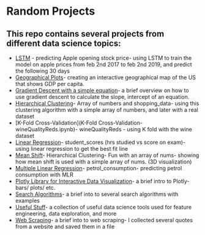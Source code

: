 # Random Projects

## This repo contains several projects from different data science topics:
* [LSTM](LSTM-predicting_Apple_opening_stock_price.ipynb) - predicting Apple opening stock price- using LSTM to train the model on apple prices from feb 2nd 2017 to feb 2nd 2019, and predict the following 30 days
* [Geographical Plots](Geographical_Plots.ipynb)- creating an interactive geographical map of the US that shows GDP per capita.
* [Gradient Descent with a simple equation](Gradient_Descent_simple_equation.ipynb)- a brief overview on how to use gradient descent to calculate the slope, intercept of an equation.
* [Hierarchical Clustering](Hierarchical_Clustering-Array_of_numbers_and_shopping_data.ipynb)- Array of numbers and shopping_data- using this clustering algorithm with a simple array of numbers, and later with a real dataset
* [K-Fold Cross-Validation](K-Fold Cross-Validation-wineQualityReds.ipynb)- wineQualityReds - using K fold with the wine dataset
* [Linear Regression](Linear_Regression-student_scores-(hrs-studied-vs-score-on-exam).ipynb)- student_scores (hrs studied vs score on exam)- using linear regression to get the best fit line
* [Mean Shift](Mean-Shift-Hierarchical-Clustering.ipynb)- Hierarchical Clustering- Fun with an array of nums- showing how mean shift is used with a simple array of nums. (3D visualization)
* [Multiple Linear Regression](Multiple-Linear-Regression-petrol_consumption.ipynb)- petrol_consumption- predicting petrol consumption with MLR
* [Plotly Library for Interactive Data Visualization]()- a brief intro to Plotly- bars/ plots/ etc.
* [Search Algorithms]()- a brief into to several search algorithms with examples
* [Useful Stuff]()- a collection of useful data science tools used for feature engineering, data exploration, and more
* [Web Scraping]()- a brief into to web scraping- I collected several quotes from a website and saved them in a file
